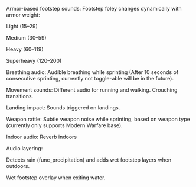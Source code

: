 Armor-based footstep sounds: Footstep foley changes dynamically with armor weight:

Light (15–29)

Medium (30–59)

Heavy (60–119)

Superheavy (120–200)

Breathing audio: Audible breathing while sprinting (After 10 seconds of consecutive sprinting, currently not toggle-able will be in the future).

Movement sounds: Different audio for running and walking. Crouching transitions.

Landing impact: Sounds triggered on landings.

Weapon rattle: Subtle weapon noise while sprinting, based on weapon type (currently only supports Modern Warfare base).

Indoor audio: Reverb indoors

Audio layering:

Detects rain (func_precipitation) and adds wet footstep layers when outdoors.

Wet footstep overlay when exiting water.
